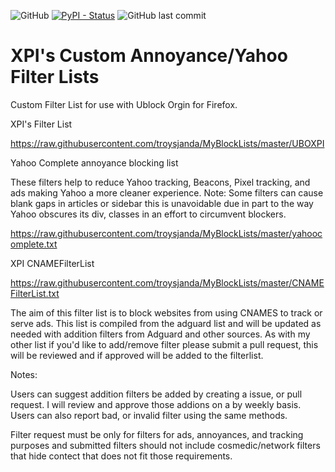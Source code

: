 ![GitHub](https://img.shields.io/github/license/troysjanda/MyBlockLists?style=plastic)
[![PyPI - Status](https://img.shields.io/pypi/status/Django.svg?style=plastic)](https://github.com/troysjanda/MyBlockLists)
![GitHub last commit](https://img.shields.io/github/last-commit/troysjanda/MyBlockLists?style=plastic)

# XPI's Custom Annoyance/Yahoo Filter Lists

Custom Filter List for use with Ublock Orgin for Firefox.

XPI's Filter List 
 
https://raw.githubusercontent.com/troysjanda/MyBlockLists/master/UBOXPI

Yahoo Complete annoyance blocking list

These filters help to reduce Yahoo tracking, Beacons, Pixel tracking, and ads making Yahoo a more cleaner experience. Note: Some filters can cause blank gaps in articles or sidebar this is unavoidable due in part to the way Yahoo obscures its div, classes in an effort to circumvent blockers.

https://raw.githubusercontent.com/troysjanda/MyBlockLists/master/yahoocomplete.txt

XPI CNAMEFilterList

https://raw.githubusercontent.com/troysjanda/MyBlockLists/master/CNAMEFilterList.txt

The aim of this filter list is to block websites from using CNAMES to track or serve ads. This list is compiled from the adguard list and will be updated as needed with addition filters from Adguard and other sources. As with my other list if you'd like to add/remove filter please submit a pull request, this will be reviewed and if approved will be added to the filterlist.

Notes:

Users can suggest addition filters be added by creating a issue, or pull request. I will review and approve those addions on a by weekly basis. Users can also report bad, or invalid filter using the same methods. 

Filter request must be only for filters for ads, annoyances, and tracking purposes and submitted filters should not include cosmedic/network filters that hide contect that does not fit those requirements.
